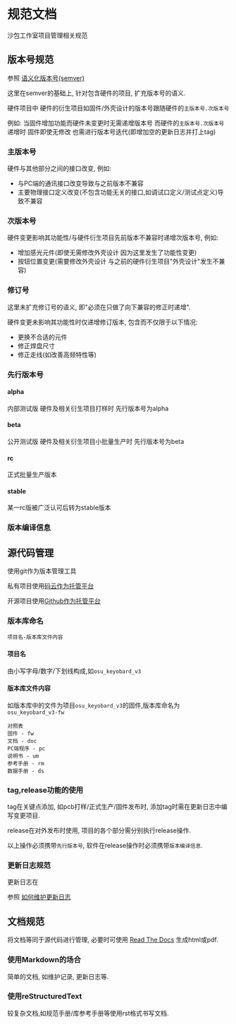# 规范文档
沙包工作室项目管理相关规范

## 版本号规范
参照 [语义化版本号(semver)](http://semver.org/lang/zh-CN/)

这里在semver的基础上, 针对包含硬件的项目, 扩充版本号的语义.

硬件项目中 硬件的衍生项目如固件/外壳设计的版本号跟随硬件的`主版本号.次版本号` 

例如: 当固件增加功能而硬件未变更时无需递增版本号 而硬件的`主版本号.次版本号`递增时 固件即使无修改 也需进行版本号迭代(即增加空的更新日志并打上tag)

### 主版本号
硬件与其他部分之间的接口改变, 例如: 

* 与PC端的通讯接口改变导致与之前版本不兼容
* 主要物理接口定义改变(不包含功能无关的接口,如调试口定义/测试点定义)导致不兼容

### 次版本号
硬件变更影响其功能性/与硬件衍生项目先前版本不兼容时递增次版本号, 例如: 

* 增加感光元件(即使无需修改外壳设计 因为这里发生了功能性变更)
* 按钮位置变更(需要修改外壳设计 与之前的硬件衍生项目"外壳设计"发生不兼容)

### 修订号
这里未扩充修订号的语义, 即"必须在只做了向下兼容的修正时递增".

硬件变更未影响其功能性时仅递增修订版本, 包含而不仅限于以下情况: 

* 更换不合适的元件
* 修正焊盘尺寸
* 修正走线(如改善高频特性等)

### 先行版本号
#### alpha
内部测试版 硬件及相关衍生项目打样时 先行版本号为alpha

#### beta
公开测试版 硬件及相关衍生项目小批量生产时 先行版本号为beta

#### rc
正式批量生产版本

#### stable
某一rc版被广泛认可后转为stable版本

### 版本编译信息


## 源代码管理
使用git作为版本管理工具

私有项目使用[码云作为托管平台](https://git.oschina.net/organizations/shabao-studio)

开源项目使用[Github作为托管平台](https://github.com/shabao-studio/)

### 版本库命名

```
项目名-版本库文件内容
```

#### 项目名 
由小写字母/数字/下划线构成,如`osu_keyobard_v3`

#### 版本库文件内容
如版本库中的文件为项目`osu_keyobard_v3`的固件,版本库命名为 `osu_keyobard_v3-fw`

```
对照表
固件 - fw
文档 - doc
PC端程序 - pc
说明书 - um
参考手册 - rm
数据手册 - ds
```

### tag,release功能的使用

tag在关键点添加, 如pcb打样/正式生产/固件发布时, 添加tag时需在更新日志中编写变更项目. 

release在对外发布时使用, 项目的各个部分需分别执行release操作. 

以上操作必须携带`先行版本号`, 软件在release操作时必须携带`版本编译信息`.

### 更新日志规范

更新日志在

参照 [如何维护更新日志](http://keepachangelog.com/zh-CN/0.3.0/)

## 文档规范
将文档等同于源代码进行管理, 必要时可使用 [Read The Docs](http://docs.readthedocs.io) 生成html或pdf.

### 使用Markdown的场合
简单的文档, 如维护记录, 更新日志等.

### 使用reStructuredText
较复杂文档,如规范手册/库参考手册等使用rst格式书写文档.

